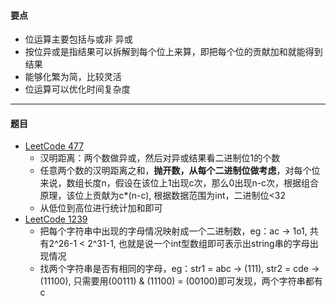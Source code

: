 #### 要点
* 位运算主要包括与或非 异或
* 按位异或是指结果可以拆解到每个位上来算，即把每个位的贡献加和就能得到结果
* 能够化繁为简，比较灵活
* 位运算可以优化时间复杂度
---
#### 题目
* [LeetCode 477](https://leetcode-cn.com/problems/total-hamming-distance/)
    * 汉明距离：两个数做异或，然后对异或结果看二进制位1的个数
    * 任意两个数的汉明距离之和，**抛开数，从每个二进制位做考虑**，对每个位来说，数组长度n，假设在该位上1出现c次，那么0出现n-c次，根据组合原理，该位上贡献为c\*(n-c), 根据数据范围为int，二进制位<32
    * 从低位到高位进行统计加和即可
* [LeetCode 1239](https://leetcode-cn.com/problems/maximum-length-of-a-concatenated-string-with-unique-characters/)
    * 把每个字符串中出现的字母情况映射成一个二进制数，eg：ac -> 1o1, 共有2^26-1 < 2^31-1, 也就是说一个int型数组即可表示出string串的字母出现情况
    * 找两个字符串是否有相同的字母，eg：str1 = abc -> (111), str2 = cde -> (11100), 只需要用(00111) & (11100) = (00100)即可发现，两个字符串都有c
